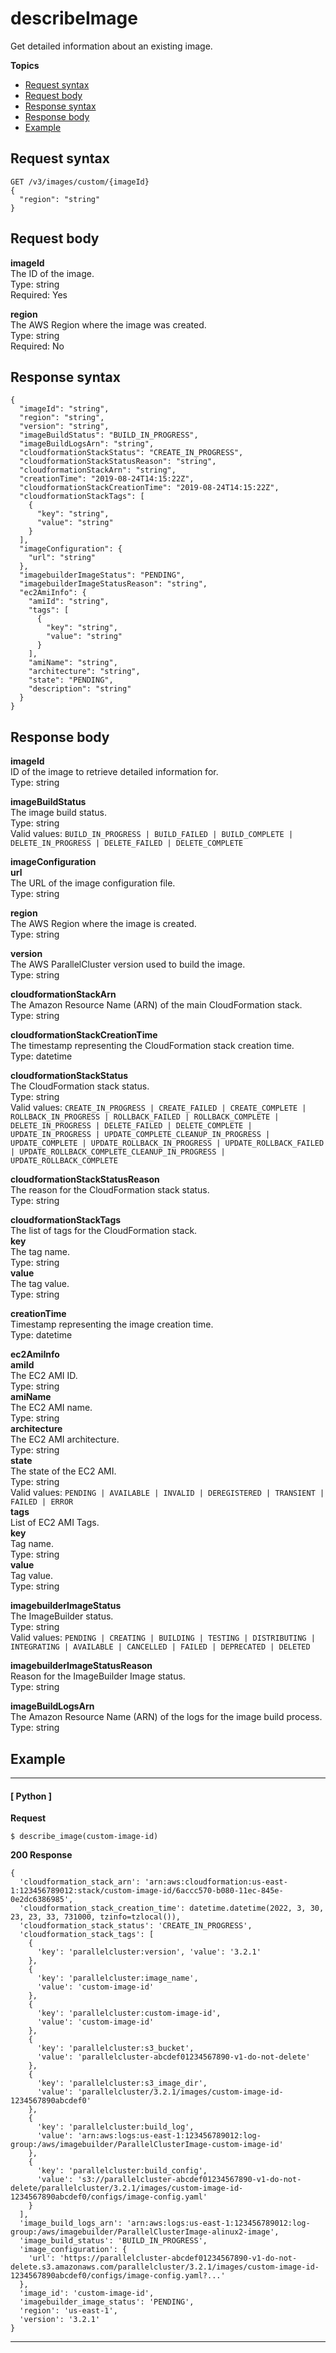 # describeImage<a name="describe-image"></a>

Get detailed information about an existing image\.

**Topics**
+ [Request syntax](#describe-image-request)
+ [Request body](#describe-image-request-body)
+ [Response syntax](#describe-image-response)
+ [Response body](#describe-image-response-body)
+ [Example](#describe-image-example)

## Request syntax<a name="describe-image-request"></a>

```
GET /v3/images/custom/{imageId}
{
  "region": "string"
}
```

## Request body<a name="describe-image-request-body"></a>

**imageId**  
The ID of the image\.  
Type: string  
Required: Yes

**region**  
The AWS Region where the image was created\.  
Type: string  
Required: No

## Response syntax<a name="describe-image-response"></a>

```
{
  "imageId": "string",
  "region": "string",
  "version": "string",
  "imageBuildStatus": "BUILD_IN_PROGRESS",
  "imageBuildLogsArn": "string",
  "cloudformationStackStatus": "CREATE_IN_PROGRESS",
  "cloudformationStackStatusReason": "string",
  "cloudformationStackArn": "string",
  "creationTime": "2019-08-24T14:15:22Z",
  "cloudformationStackCreationTime": "2019-08-24T14:15:22Z",
  "cloudformationStackTags": [
    {
      "key": "string",
      "value": "string"
    }
  ],
  "imageConfiguration": {
    "url": "string"
  },
  "imagebuilderImageStatus": "PENDING",
  "imagebuilderImageStatusReason": "string",
  "ec2AmiInfo": {
    "amiId": "string",
    "tags": [
      {
        "key": "string",
        "value": "string"
      }
    ],
    "amiName": "string",
    "architecture": "string",
    "state": "PENDING",
    "description": "string"
  }
}
```

## Response body<a name="describe-image-response-body"></a>

**imageId**  
ID of the image to retrieve detailed information for\.  
Type: string

**imageBuildStatus**  
The image build status\.  
Type: string  
Valid values: `BUILD_IN_PROGRESS | BUILD_FAILED | BUILD_COMPLETE | DELETE_IN_PROGRESS | DELETE_FAILED | DELETE_COMPLETE`

**imageConfiguration**    
**url**  
The URL of the image configuration file\.  
Type: string

**region**  
The AWS Region where the image is created\.  
Type: string

**version**  
The AWS ParallelCluster version used to build the image\.  
Type: string

**cloudformationStackArn**  
The Amazon Resource Name \(ARN\) of the main CloudFormation stack\.  
Type: string

**cloudformationStackCreationTime**  
The timestamp representing the CloudFormation stack creation time\.  
Type: datetime

**cloudformationStackStatus**  
The CloudFormation stack status\.  
Type: string  
Valid values: `CREATE_IN_PROGRESS | CREATE_FAILED | CREATE_COMPLETE | ROLLBACK_IN_PROGRESS | ROLLBACK_FAILED | ROLLBACK_COMPLETE | DELETE_IN_PROGRESS | DELETE_FAILED | DELETE_COMPLETE | UPDATE_IN_PROGRESS | UPDATE_COMPLETE_CLEANUP_IN_PROGRESS | UPDATE_COMPLETE | UPDATE_ROLLBACK_IN_PROGRESS | UPDATE_ROLLBACK_FAILED | UPDATE_ROLLBACK_COMPLETE_CLEANUP_IN_PROGRESS | UPDATE_ROLLBACK_COMPLETE`

**cloudformationStackStatusReason**  
The reason for the CloudFormation stack status\.  
Type: string

**cloudformationStackTags**  
The list of tags for the CloudFormation stack\.    
**key**  
The tag name\.  
Type: string  
**value**  
The tag value\.  
Type: string

**creationTime**  
Timestamp representing the image creation time\.  
Type: datetime

**ec2AmiInfo**    
**amiId**  
The EC2 AMI ID\.  
Type: string  
**amiName**  
The EC2 AMI name\.  
Type: string  
**architecture**  
The EC2 AMI architecture\.  
Type: string  
**state**  
The state of the EC2 AMI\.  
Type: string  
Valid values: `PENDING | AVAILABLE | INVALID | DEREGISTERED | TRANSIENT | FAILED | ERROR`  
**tags**  
List of EC2 AMI Tags\.    
**key**  
Tag name\.  
Type: string  
**value**  
Tag value\.  
Type: string

**imagebuilderImageStatus**  
The ImageBuilder status\.  
Type: string  
Valid values: `PENDING | CREATING | BUILDING | TESTING | DISTRIBUTING | INTEGRATING | AVAILABLE | CANCELLED | FAILED | DEPRECATED | DELETED`

**imagebuilderImageStatusReason**  
Reason for the ImageBuilder Image status\.  
Type: string

**imageBuildLogsArn**  
The Amazon Resource Name \(ARN\) of the logs for the image build process\.  
Type: string

## Example<a name="describe-image-example"></a>

------
#### [ Python ]

**Request**

```
$ describe_image(custom-image-id)
```

**200 Response**

```
{
  'cloudformation_stack_arn': 'arn:aws:cloudformation:us-east-1:123456789012:stack/custom-image-id/6accc570-b080-11ec-845e-0e2dc6386985',
  'cloudformation_stack_creation_time': datetime.datetime(2022, 3, 30, 23, 23, 33, 731000, tzinfo=tzlocal()),
  'cloudformation_stack_status': 'CREATE_IN_PROGRESS',
  'cloudformation_stack_tags': [
    {
      'key': 'parallelcluster:version', 'value': '3.2.1'
    },
    {
      'key': 'parallelcluster:image_name',
      'value': 'custom-image-id'
    },
    {
      'key': 'parallelcluster:custom-image-id',
      'value': 'custom-image-id'
    },
    {
      'key': 'parallelcluster:s3_bucket',
      'value': 'parallelcluster-abcdef01234567890-v1-do-not-delete'
    },
    {
      'key': 'parallelcluster:s3_image_dir',
      'value': 'parallelcluster/3.2.1/images/custom-image-id-1234567890abcdef0'
    },
    {
      'key': 'parallelcluster:build_log',
      'value': 'arn:aws:logs:us-east-1:123456789012:log-group:/aws/imagebuilder/ParallelClusterImage-custom-image-id'
    },
    {
      'key': 'parallelcluster:build_config',
      'value': 's3://parallelcluster-abcdef01234567890-v1-do-not-delete/parallelcluster/3.2.1/images/custom-image-id-1234567890abcdef0/configs/image-config.yaml'
    }
  ],
  'image_build_logs_arn': 'arn:aws:logs:us-east-1:123456789012:log-group:/aws/imagebuilder/ParallelClusterImage-alinux2-image',
  'image_build_status': 'BUILD_IN_PROGRESS',
  'image_configuration': {
    'url': 'https://parallelcluster-abcdef01234567890-v1-do-not-delete.s3.amazonaws.com/parallelcluster/3.2.1/images/custom-image-id-1234567890abcdef0/configs/image-config.yaml?...'
  },
  'image_id': 'custom-image-id',
  'imagebuilder_image_status': 'PENDING',
  'region': 'us-east-1',
  'version': '3.2.1'
}
```

------